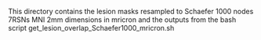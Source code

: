 This directory contains the lesion masks resampled to Schaefer 1000 nodes 7RSNs MNI 2mm dimensions in mricron and the outputs from the bash script get_lesion_overlap_Schaefer1000_mricron.sh
